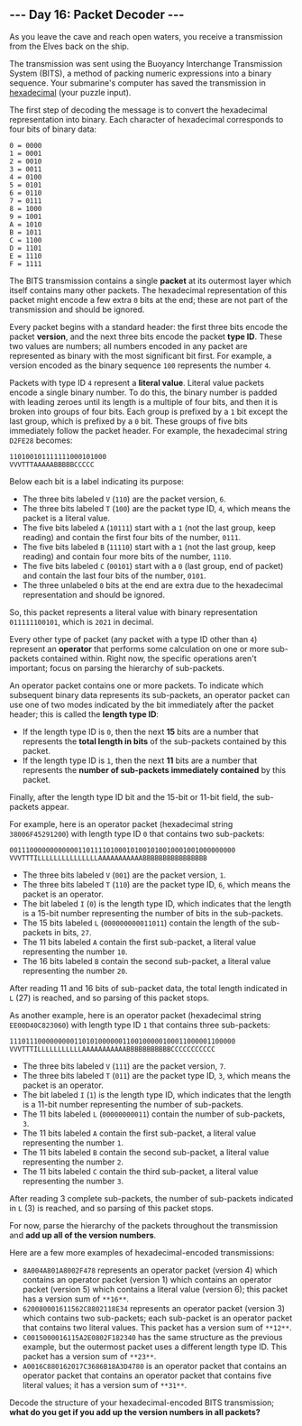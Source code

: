 ## \--- Day 16: Packet Decoder ---

As you leave the cave and reach open waters, you receive a transmission from the Elves back on the ship.

The transmission was sent using the Buoyancy Interchange Transmission System (BITS), a method of packing numeric expressions into a binary sequence. Your submarine's computer has saved the transmission in [hexadecimal](https://en.wikipedia.org/wiki/Hexadecimal) (your puzzle input).

The first step of decoding the message is to convert the hexadecimal representation into binary. Each character of hexadecimal corresponds to four bits of binary data:

```
0 = 0000
1 = 0001
2 = 0010
3 = 0011
4 = 0100
5 = 0101
6 = 0110
7 = 0111
8 = 1000
9 = 1001
A = 1010
B = 1011
C = 1100
D = 1101
E = 1110
F = 1111

```

The BITS transmission contains a single **packet** at its outermost layer which itself contains many other packets. The hexadecimal representation of this packet might encode a few extra `0` bits at the end; these are not part of the transmission and should be ignored.

Every packet begins with a standard header: the first three bits encode the packet **version**, and the next three bits encode the packet **type ID**. These two values are numbers; all numbers encoded in any packet are represented as binary with the most significant bit first. For example, a version encoded as the binary sequence `100` represents the number `4`.

Packets with type ID `4` represent a **literal value**. Literal value packets encode a single binary number. To do this, the binary number is padded with leading zeroes until its length is a multiple of four bits, and then it is broken into groups of four bits. Each group is prefixed by a `1` bit except the last group, which is prefixed by a `0` bit. These groups of five bits immediately follow the packet header. For example, the hexadecimal string `D2FE28` becomes:

```
110100101111111000101000
VVVTTTAAAAABBBBBCCCCC

```

Below each bit is a label indicating its purpose:

-   The three bits labeled `V` (`110`) are the packet version, `6`.
-   The three bits labeled `T` (`100`) are the packet type ID, `4`, which means the packet is a literal value.
-   The five bits labeled `A` (`10111`) start with a `1` (not the last group, keep reading) and contain the first four bits of the number, `0111`.
-   The five bits labeled `B` (`11110`) start with a `1` (not the last group, keep reading) and contain four more bits of the number, `1110`.
-   The five bits labeled `C` (`00101`) start with a `0` (last group, end of packet) and contain the last four bits of the number, `0101`.
-   The three unlabeled `0` bits at the end are extra due to the hexadecimal representation and should be ignored.

So, this packet represents a literal value with binary representation `011111100101`, which is `2021` in decimal.

Every other type of packet (any packet with a type ID other than `4`) represent an **operator** that performs some calculation on one or more sub-packets contained within. Right now, the specific operations aren't important; focus on parsing the hierarchy of sub-packets.

An operator packet contains one or more packets. To indicate which subsequent binary data represents its sub-packets, an operator packet can use one of two modes indicated by the bit immediately after the packet header; this is called the **length type ID**:

-   If the length type ID is `0`, then the next **15** bits are a number that represents the **total length in bits** of the sub-packets contained by this packet.
-   If the length type ID is `1`, then the next **11** bits are a number that represents the **number of sub-packets immediately contained** by this packet.

Finally, after the length type ID bit and the 15-bit or 11-bit field, the sub-packets appear.

For example, here is an operator packet (hexadecimal string `38006F45291200`) with length type ID `0` that contains two sub-packets:

```
00111000000000000110111101000101001010010001001000000000
VVVTTTILLLLLLLLLLLLLLLAAAAAAAAAAABBBBBBBBBBBBBBBB

```

-   The three bits labeled `V` (`001`) are the packet version, `1`.
-   The three bits labeled `T` (`110`) are the packet type ID, `6`, which means the packet is an operator.
-   The bit labeled `I` (`0`) is the length type ID, which indicates that the length is a 15-bit number representing the number of bits in the sub-packets.
-   The 15 bits labeled `L` (`000000000011011`) contain the length of the sub-packets in bits, `27`.
-   The 11 bits labeled `A` contain the first sub-packet, a literal value representing the number `10`.
-   The 16 bits labeled `B` contain the second sub-packet, a literal value representing the number `20`.

After reading 11 and 16 bits of sub-packet data, the total length indicated in `L` (27) is reached, and so parsing of this packet stops.

As another example, here is an operator packet (hexadecimal string `EE00D40C823060`) with length type ID `1` that contains three sub-packets:

```
11101110000000001101010000001100100000100011000001100000
VVVTTTILLLLLLLLLLLAAAAAAAAAAABBBBBBBBBBBCCCCCCCCCCC

```

-   The three bits labeled `V` (`111`) are the packet version, `7`.
-   The three bits labeled `T` (`011`) are the packet type ID, `3`, which means the packet is an operator.
-   The bit labeled `I` (`1`) is the length type ID, which indicates that the length is a 11-bit number representing the number of sub-packets.
-   The 11 bits labeled `L` (`00000000011`) contain the number of sub-packets, `3`.
-   The 11 bits labeled `A` contain the first sub-packet, a literal value representing the number `1`.
-   The 11 bits labeled `B` contain the second sub-packet, a literal value representing the number `2`.
-   The 11 bits labeled `C` contain the third sub-packet, a literal value representing the number `3`.

After reading 3 complete sub-packets, the number of sub-packets indicated in `L` (3) is reached, and so parsing of this packet stops.

For now, parse the hierarchy of the packets throughout the transmission and **add up all of the version numbers**.

Here are a few more examples of hexadecimal-encoded transmissions:

-   `8A004A801A8002F478` represents an operator packet (version 4) which contains an operator packet (version 1) which contains an operator packet (version 5) which contains a literal value (version 6); this packet has a version sum of `**16**`.
-   `620080001611562C8802118E34` represents an operator packet (version 3) which contains two sub-packets; each sub-packet is an operator packet that contains two literal values. This packet has a version sum of `**12**`.
-   `C0015000016115A2E0802F182340` has the same structure as the previous example, but the outermost packet uses a different length type ID. This packet has a version sum of `**23**`.
-   `A0016C880162017C3686B18A3D4780` is an operator packet that contains an operator packet that contains an operator packet that contains five literal values; it has a version sum of `**31**`.

Decode the structure of your hexadecimal-encoded BITS transmission; **what do you get if you add up the version numbers in all packets?**

